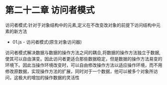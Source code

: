 # 第二十二章 访问者模式

访问者模式:针对于对象结构中的元素,定义在不改变改对象的前提下访问结构中元素的新方法

*   01.js - 访问者模式(原生对象访问器)

访问者模式解决数据与数据的操作方法之间的耦合,将数据的操作方法独立于数据,使其可以自由演变。因此访问者更适合那些数据稳定，但是数据的操作方法易变的环境下。因此当操作环境改变时，可以自由修改操作方法以适应操作环境，而不用修改原数据，实现操作方法的扩展，同时对于一个数据，他可以被多个对象所访问，这极大的增加的操作数据的灵活性


